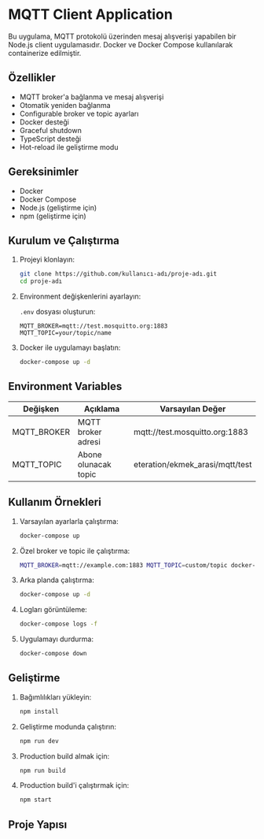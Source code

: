 # MQTT Client Application

Bu uygulama, MQTT protokolü üzerinden mesaj alışverişi yapabilen bir Node.js client uygulamasıdır. Docker ve Docker Compose kullanılarak containerize edilmiştir.

## Özellikler

- MQTT broker'a bağlanma ve mesaj alışverişi
- Otomatik yeniden bağlanma
- Configurable broker ve topic ayarları
- Docker desteği
- Graceful shutdown
- TypeScript desteği
- Hot-reload ile geliştirme modu

## Gereksinimler

- Docker
- Docker Compose
- Node.js (geliştirme için)
- npm (geliştirme için)

## Kurulum ve Çalıştırma

1. Projeyi klonlayın:

   ```bash
   git clone https://github.com/kullanıcı-adı/proje-adı.git
   cd proje-adı
   ```

2. Environment değişkenlerini ayarlayın:

   `.env` dosyası oluşturun:

   ```env
   MQTT_BROKER=mqtt://test.mosquitto.org:1883
   MQTT_TOPIC=your/topic/name
   ```

3. Docker ile uygulamayı başlatın:

   ```bash
   docker-compose up -d
   ```

## Environment Variables

| Değişken    | Açıklama             | Varsayılan Değer                |
| ----------- | -------------------- | ------------------------------- |
| MQTT_BROKER | MQTT broker adresi   | mqtt://test.mosquitto.org:1883  |
| MQTT_TOPIC  | Abone olunacak topic | eteration/ekmek_arasi/mqtt/test |

## Kullanım Örnekleri

1. Varsayılan ayarlarla çalıştırma:

   ```bash
   docker-compose up
   ```

2. Özel broker ve topic ile çalıştırma:

   ```bash
   MQTT_BROKER=mqtt://example.com:1883 MQTT_TOPIC=custom/topic docker-compose up
   ```

3. Arka planda çalıştırma:

   ```bash
   docker-compose up -d
   ```

4. Logları görüntüleme:

   ```bash
   docker-compose logs -f
   ```

5. Uygulamayı durdurma:

   ```bash
   docker-compose down
   ```

## Geliştirme

1. Bağımlılıkları yükleyin:

   ```bash
   npm install
   ```

2. Geliştirme modunda çalıştırın:

   ```bash
   npm run dev
   ```

3. Production build almak için:

   ```bash
   npm run build
   ```

4. Production build'i çalıştırmak için:

   ```bash
   npm start
   ```

## Proje Yapısı
